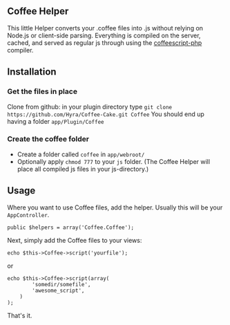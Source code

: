## Coffee Helper

This little Helper converts your .coffee files into .js without relying on Node.js or client-side parsing.
Everything is compiled on the server, cached, and served as regular js through using the [coffeescript-php](https://github.com/alxlit/coffeescript-php) compiler.

## Installation

### Get the files in place

Clone from github: in your plugin directory type `git clone https://github.com/Hyra/Coffee-Cake.git Coffee`
You should end up having a folder `app/Plugin/Coffee`

### Create the coffee folder

- Create a folder called `coffee` in `app/webroot/`
- Optionally apply `chmod 777` to your `js` folder. (The Coffee Helper will place all compiled js files in your js-directory.)

## Usage
Where you want to use Coffee files, add the helper. Usually this will be your `AppController`.

	public $helpers = array('Coffee.Coffee');

Next, simply add the Coffee files to your views:

	echo $this->Coffee->script('yourfile');
	
or
	
	echo $this->Coffee->script(array(
			'somedir/somefile',
			'awesome_script',
		)
	);

That's it.


